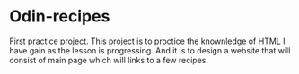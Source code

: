 # Odin-recipes
First practice project.
This project is to proctice the knownledge of HTML I have gain as the lesson is progressing. And it is to design a website that will consist of main page which will links to a few recipes.
